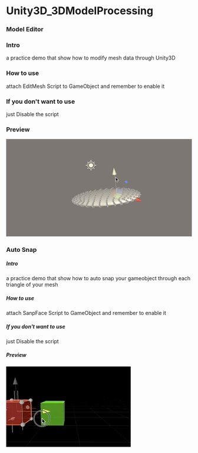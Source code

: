 # Unity3D_3DModelProcessing


<div>
    <h3>Model Editor</h3>
    <h3>Intro</h3>
    <p> a practice demo that show how to modify mesh data through Unity3D </p>
    <h3>How to use</h3>
    <p> attach EditMesh Script to GameObject and remember to enable it</p>
    <h3>If you don't want to use</h3>
    <p> just Disable the script</p>
    <h3>Preview</h3>
    <img src="img/vertexModify.gif">
    <h3>Auto Snap</h3>
    <h5>Intro</h5>
    <p> a practice demo that show how to auto snap your gameobject through each triangle of your mesh</p>
    <h5>How to use</h5>
    <p> attach SanpFace Script to GameObject and remember to enable it</p>
    <h5>If you don't want to use</h5>
    <p> just Disable the script</p>
    <h5>Preview</h5>
    <img src="img/AutoSnap.gif">
</div>

